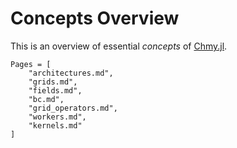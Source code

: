 # Concepts Overview

This is an overview of essential *concepts* of [Chmy.jl](https://github.com/PTsolvers/Chmy.jl).


```@contents
Pages = [
    "architectures.md",
    "grids.md",
    "fields.md",
    "bc.md",
    "grid_operators.md",
    "workers.md",
    "kernels.md"
]
```